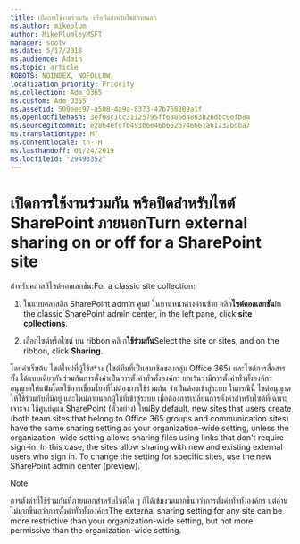 ```yaml
---
title: เปิดการใช้งานร่วมกัน หรือปิดสำหรับไซต์ภายนอก
ms.author: mikeplum
author: MikePlumleyMSFT
manager: scotv
ms.date: 5/17/2018
ms.audience: Admin
ms.topic: article
ROBOTS: NOINDEX, NOFOLLOW
localization_priority: Priority
ms.collection: Adm_O365
ms.custom: Adm_O365
ms.assetid: 500eec97-a508-4a9a-8373-47b758209a1f
ms.openlocfilehash: 3ef08c1cc31125795ff6a86da863b26dbc0efb8a
ms.sourcegitcommit: e2864efcfb493b6e46b662b746661a61232bdba7
ms.translationtype: MT
ms.contentlocale: th-TH
ms.lasthandoff: 01/24/2019
ms.locfileid: "29493352"
---
```

# <a name="turn-external-sharing-on-or-off-for-a-sharepoint-site"></a><span data-ttu-id="df898-102">เปิดการใช้งานร่วมกัน หรือปิดสำหรับไซต์ SharePoint ภายนอก</span><span class="sxs-lookup"><span data-stu-id="df898-102">Turn external sharing on or off for a SharePoint site</span></span>

<span data-ttu-id="df898-103">สำหรับคลาสสิไซต์คอลเลกชัน:</span><span class="sxs-lookup"><span data-stu-id="df898-103">For a classic site collection:</span></span>
  
1. <span data-ttu-id="df898-104">ในแบบคลาสสิก SharePoint admin ศูนย์ ในบานหน้าต่างด้านซ้าย คลิก**ไซต์คอลเลกชัน**</span><span class="sxs-lookup"><span data-stu-id="df898-104">In the classic SharePoint admin center, in the left pane, click **site collections**.</span></span>
    
2. <span data-ttu-id="df898-105">เลือกไซต์หรือไซต์ บน ribbon คลิ ก**ใช้ร่วมกัน**</span><span class="sxs-lookup"><span data-stu-id="df898-105">Select the site or sites, and on the ribbon, click **Sharing**.</span></span>
    
<span data-ttu-id="df898-p101">โดยค่าเริ่มต้น ไซต์ใหม่ที่ผู้ใช้สร้าง (ไซต์ทีมที่เป็นสมาชิกของกลุ่ม Office 365) และไซต์การสื่อสารทั้ง ได้แบบเดียวกันร่วมกันการตั้งค่าเป็นการตั้งค่าทั่วทั้งองค์กร ยกเว้นว่ามีการตั้งค่าทั่วทั้งองค์กรอนุญาตให้แฟ้มโดยใช้การเชื่อมโยงที่ไม่ต้องการใช้ร่วมกัน จำเป็นต้องเข้าสู่ระบบ ในกรณีนี้ ไซต์อนุญาตให้ใช้ร่วมกับที่มีอยู่ และใหม่ภายนอกผู้ใช้ที่เข้าสู่ระบบ เมื่อต้องการเปลี่ยนการตั้งค่าสำหรับไซต์ที่เฉพาะเจาะจง ใช้ศูนย์ดูแล SharePoint (ตัวอย่าง) ใหม่</span><span class="sxs-lookup"><span data-stu-id="df898-p101">By default, new sites that users create (both team sites that belong to Office 365 groups and communication sites) have the same sharing setting as your organization-wide setting, unless the organization-wide setting allows sharing files using links that don't require sign-in. In this case, the sites allow sharing with new and existing external users who sign in. To change the setting for specific sites, use the new SharePoint admin center (preview).</span></span>
  
> [!NOTE]
> <span data-ttu-id="df898-109">การตั้งค่าที่ใช้ร่วมกันที่ภายนอกสำหรับไซต์ใด ๆ ก็ได้เข้มงวดมากขึ้นกว่าการตั้งค่าทั่วทั้งองค์กร แต่อ่านไม่มากขึ้นกว่าการตั้งค่าทั่วทั้งองค์กร</span><span class="sxs-lookup"><span data-stu-id="df898-109">The external sharing setting for any site can be more restrictive than your organization-wide setting, but not more permissive than the organization-wide setting.</span></span> 
  

